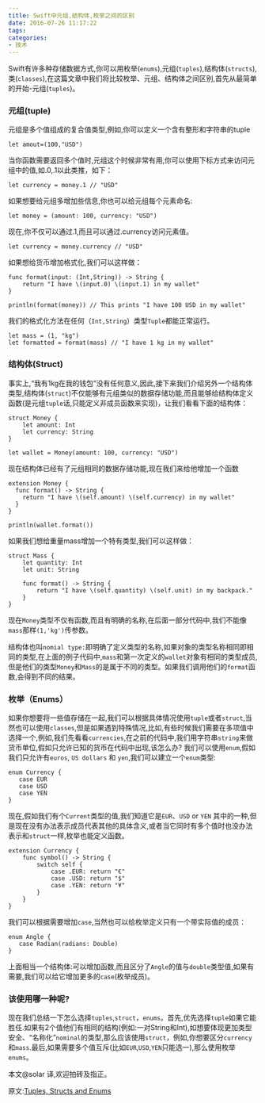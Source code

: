 ```yaml
---
title: Swift中元组,结构体,枚举之间的区别
date: 2016-07-26 11:17:22
tags:
categories: 
- 技术
---
```


Swift有许多种存储数据方式,你可以用枚举(`enums`),元组(`tuples`),结构体(`structs`),类(`classes`),在这篇文章中我们将比较枚举、元组、结构体之间区别,首先从最简单的开始-元组(`tuples`)。

### 元组(tuple)

元组是多个值组成的复合值类型,例如,你可以定义一个含有整形和字符串的tuple

```
let amout=(100,"USD")
```

当你函数需要返回多个值时,元组这个时候非常有用,你可以使用下标方式来访问元组中的值,如.0,.1以此类推，如下：

```
let currency = money.1 // "USD"
```

如果想要给元组多增加些信息,你也可以给元组每个元素命名:

```
let money = (amount: 100, currency: "USD")
```

现在,你不仅可以通过.1,而且可以通过.currency访问元素值。

```
let currency = money.currency // "USD"
```

如果想给货币增加格式化,我们可以这样做：

```
func format(input: (Int,String)) -> String {
    return "I have \(input.0) \(input.1) in my wallet"
}
```

```
println(format(money)) // This prints "I have 100 USD in my wallet"
```

我们的格式化方法在任何（`Int,String`）类型`Tuple`都能正常运行。

```
let mass = (1, "kg")
let formatted = format(mass) // "I have 1 kg in my wallet"
```

### 结构体(Struct)

事实上,“我有1kg在我的钱包”没有任何意义,因此,接下来我们介绍另外一个结构体类型,结构体(`struct`)不仅能够有元组类似的数据存储功能,而且能够给结构体定义函数(是元组`tuple`话,只能定义非成员函数来实现)，让我们看看下面的结构体：

```
struct Money {
    let amount: Int
    let currency: String
}

let wallet = Money(amount: 100, currency: "USD")
```

现在结构体已经有了元组相同的数据存储功能,现在我们来给他增加一个函数

```
extension Money {
  func format() -> String {
    return "I have \(self.amount) \(self.currency) in my wallet"
  }
}

println(wallet.format())
```

如果我们想给重量mass增加一个特有类型,我们可以这样做：

```
struct Mass {
    let quantity: Int
    let unit: String

    func format() -> String {
        return "I have \(self.quantity) \(self.unit) in my backpack."
    }
}
```

现在`Money`类型不仅有函数,而且有明确的名称,在后面一部分代码中,我们不能像`mass`那样`(1,'kg')`传参数。

结构体也叫`nomial type:`即明确了定义类型的名称,如果对象的类型名称相同即相同的类型,在上面的例子代码中,`mass`和第一次定义的`wallet`对象有相同的类型成员,但是他们的类型`Money`和`Mass`的是属于不同的类型。如果我们调用他们的`format`函数,会得到不同的结果。

### 枚举（Enums）

如果你想要将一些值存储在一起,我们可以根据具体情况使用`tuple`或者`struct`,当然也可以使用`classes`,但是如果遇到特殊情况,比如,有些时候我们需要在多项值中选择一个,例如,我们先看看`currencies`,在之前的代码中,我们用字符串`string`来做货币单位,假如只允许已知的货币在代码中出现,该怎么办? 我们可以使用`enum`,假如我们只允许有`euros`, `US dollars` 和 `yen`,我们可以建立一个`enum`类型:

```
enum Currency {
   case EUR
   case USD
   case YEN
}
```

现在,假如我们有个`Current`类型的值,我们知道它是`EUR`、`USD` or `YEN` 其中的一种,但是现在没有办法表示成员代表其他的具体含义,或者当它同时有多个值时也没办法表示和`struct`一样,枚举也能定义函数。

```
extension Currency {
    func symbol() -> String {
        switch self {
            case .EUR: return "€"
            case .USD: return "$"
            case .YEN: return "¥"
        }
    }
}
```

我们可以根据需要增加`case`,当然也可以给枚举定义只有一个带实际值的成员：

```
enum Angle {
   case Radian(radians: Double)
}
```

上面相当一个结构体:可以增加函数,而且区分了`Angle`的值与`double`类型值,如果有需要,我们可以给它增加更多的`case`(枚举成员)。

### 该使用哪一种呢?

现在我们总结一下怎么选择`tuples`,`struct`，`enums`。首先,优先选择`tuple`如果它能胜任.如果有2个值他们有相同的结构(例如:一对String和Int),如想要体现更加类型安全、“名称化”`nominal`的类型,那么应该使用`struct`，例如,你想要区分`currency`和`mass`.最后,如果需要多个值互斥(比如`EUR`,`USD`,`YEN`只能选一),那么使用枚举`enums`。

本文@solar 译,欢迎拍砖及指正。

原文:[Tuples, Structs and Enums](http://chris.eidhof.nl/posts/tuples-structs-enums.html)